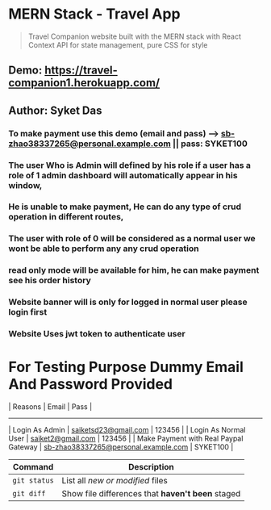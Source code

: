 # MERN Stack - Travel App

> Travel Companion website built with the MERN stack with React Context API for state management, pure CSS for style

## Demo: https://travel-companion1.herokuapp.com/

## Author: Syket Das

### To make payment use this demo (email and pass) --> sb-zhao38337265@personal.example.com || pass: SYKET100
### The user Who is Admin will defined by his role if a user has a role of 1 admin dashboard will automatically appear in his window,
### He is unable to make payment, He can do any type of crud operation in different routes,
### The user with role of 0 will be considered as a normal user we wont be able to perform any any crud operation 
### read only mode will be available for him, he can make payment see his order history 
### Website banner will is only for logged in normal user please login first
### Website Uses jwt token to authenticate user 

# For Testing Purpose Dummy Email And Password Provided
| Reasons                               | Email                                | Pass |
 -------------------------------------- -------------------------------------- -------
| Login As Admin                        | saiketsd23@gmail.com                 | 123456 |
| Login As Normal User                  | saiket2@gmail.com                    | 123456 |
| Make Payment with Real Paypal Gateway | sb-zhao38337265@personal.example.com | SYKET100 |



| Command | Description |
| --- | --- |
| `git status` | List all *new or modified* files |
| `git diff` | Show file differences that **haven't been** staged |
